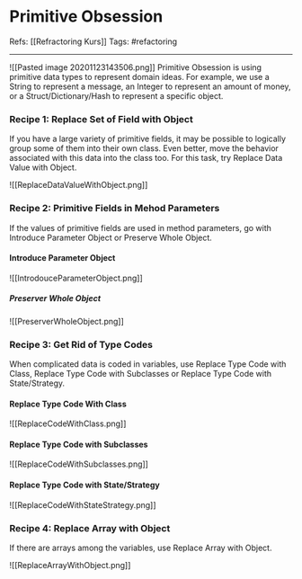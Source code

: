 # Primitive Obsession
Refs: [[Refractoring Kurs]]
Tags: #refactoring 

---
![[Pasted image 20201123143506.png]]
Primitive Obsession is using primitive data types to represent domain ideas. For example, we use a String to represent a message, an Integer to represent an amount of money, or a Struct/Dictionary/Hash to represent a specific object.

### Recipe 1: Replace Set of Field with Object
If you have a large variety of primitive fields, it may be possible to logically group some of them into their own class. Even better, move the behavior associated with this data into the class too. For this task, try Replace Data Value with Object.

![[ReplaceDataValueWithObject.png]]

### Recipe 2: Primitive Fields in Mehod Parameters
If the values of primitive fields are used in method parameters, go with Introduce Parameter Object or Preserve Whole Object.

#### Introduce Parameter Object
![[IntrodouceParameterObject.png]]

##### Preserver Whole Object
![[PreserverWholeObject.png]]

### Recipe 3: Get Rid of Type Codes
When complicated data is coded in variables, use Replace Type Code with Class, Replace Type Code with Subclasses or Replace Type Code with State/Strategy.

#### Replace Type Code With Class
![[ReplaceCodeWithClass.png]]
#### Replace Type Code with Subclasses
![[ReplaceCodeWithSubclasses.png]]
#### Replace Type Code with State/Strategy
![[ReplaceCodeWithStateStrategy.png]]

### Recipe 4: Replace Array with Object
If there are arrays among the variables, use Replace Array with Object.

![[ReplaceArrayWithObject.png]]